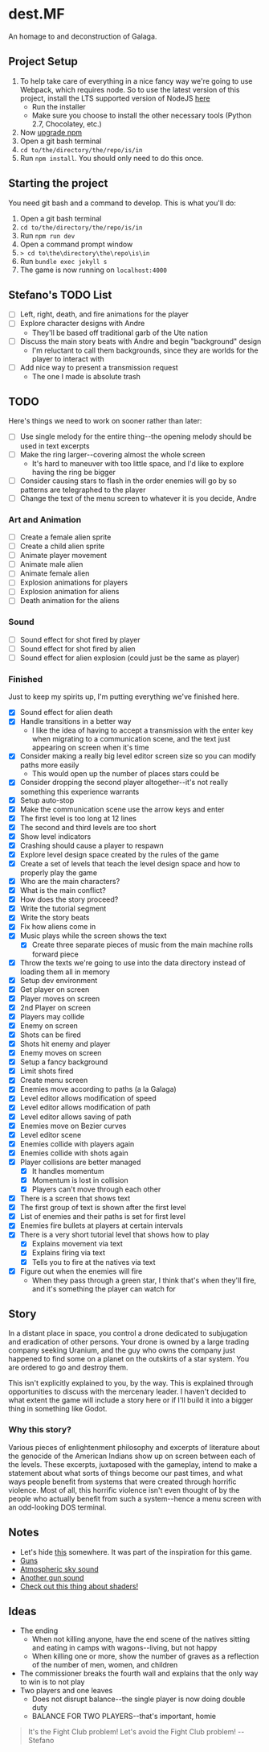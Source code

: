 # dest.MF

An homage to and deconstruction of Galaga.

## Project Setup

1. To help take care of everything in a nice fancy way we're going to use Webpack, which requires node. So to use the latest version of this project, install the LTS supported version of NodeJS [here](https://nodejs.org/en/download/)
	* Run the installer
	* Make sure you choose to install the other necessary tools (Python 2.7, Chocolatey, etc.)
2. Now [upgrade npm](https://matthewhorne.me/how-to-update-npm-on-windows-10/)
3. Open a git bash terminal
4. `cd to/the/directory/the/repo/is/in`
5. Run `npm install`. You should only need to do this once.

## Starting the project

You need git bash and a command to develop. This is what you'll do:

1. Open a git bash terminal
2. `cd to/the/directory/the/repo/is/in`
3. Run `npm run dev`
4. Open a command prompt window
5. `> cd to\the\directory\the\repo\is\in`
6. Run `bundle exec jekyll s`
7. The game is now running on `localhost:4000`

## Stefano's TODO List

- [ ] Left, right, death, and fire animations for the player
- [ ] Explore character designs with Andre
	* They'll be based off traditional garb of the Ute nation
- [ ] Discuss the main story beats with Andre and begin "background" design
	* I'm reluctant to call them backgrounds, since they are worlds for the player to interact with
- [ ] Add nice way to present a transmission request
	* The one I made is absolute trash

## TODO

Here's things we need to work on sooner rather than later:

- [ ] Use single melody for the entire thing--the opening melody should be used in text excerpts
- [ ] Make the ring larger--covering almost the whole screen
	* It's hard to maneuver with too little space, and I'd like to explore having the ring be bigger
- [ ] Consider causing stars to flash in the order enemies will go by so patterns are telegraphed to the player
- [ ] Change the text of the menu screen to whatever it is you decide, Andre

### Art and Animation

- [ ] Create a female alien sprite
- [ ] Create a child alien sprite
- [ ] Animate player movement
- [ ] Animate male alien
- [ ] Animate female alien
- [ ] Explosion animations for players
- [ ] Explosion animation for aliens
- [ ] Death animation for the aliens

### Sound

- [ ] Sound effect for shot fired by player
- [ ] Sound effect for shot fired by alien
- [ ] Sound effect for alien explosion (could just be the same as player)

### Finished

Just to keep my spirits up, I'm putting everything we've finished here.

- [x] Sound effect for alien death
- [x] Handle transitions in a better way
	* I like the idea of having to accept a transmission with the enter key when migrating to a communication scene, and the text just appearing on screen when it's time
- [x] Consider making a really big level editor screen size so you can modify paths more easily
	* This would open up the number of places stars could be
- [x] Consider dropping the second player altogether--it's not really something this experience warrants
- [x] Setup auto-stop
- [x] Make the communication scene use the arrow keys and enter
- [x] The first level is too long at 12 lines
- [x] The second and third levels are too short
- [x] Show level indicators
- [x] Crashing should cause a player to respawn
- [x] Explore level design space created by the rules of the game
- [x] Create a set of levels that teach the level design space and how to properly play the game
- [x] Who are the main characters?
- [x] What is the main conflict?
- [x] How does the story proceed?
- [x] Write the tutorial segment
- [x] Write the story beats
- [x] Fix how aliens come in
- [x] Music plays while the screen shows the text
	- [x] Create three separate pieces of music from the main machine rolls forward piece
- [x] Throw the texts we're going to use into the data directory instead of loading them all in memory
- [x] Setup dev environment
- [x] Get player on screen
- [x] Player moves on screen
- [x] 2nd Player on screen
- [x] Players may collide
- [x] Enemy on screen
- [x] Shots can be fired
- [x] Shots hit enemy and player
- [x] Enemy moves on screen
- [x] Setup a fancy background
- [x] Limit shots fired
- [x] Create menu screen
- [x] Enemies move according to paths (a la Galaga)
- [x] Level editor allows modification of speed
- [x] Level editor allows modification of path
- [x] Level editor allows saving of path
- [x] Enemies move on Bezier curves
- [x] Level editor scene
- [x] Enemies collide with players again
- [x] Enemies collide with shots again
- [x] Player collisions are better managed
	- [x] It handles momentum
	- [x] Momentum is lost in collision
	- [x] Players can't move through each other
- [x] There is a screen that shows text
- [x] The first group of text is shown after the first level
- [x] List of enemies and their paths is set for first level
- [x] Enemies fire bullets at players at certain intervals
- [x] There is a very short tutorial level that shows how to play
	- [x] Explains movement via text
	- [x] Explains firing via text
	- [x] Tells you to fire at the natives via text
- [x] Figure out when the enemies will fire
	* When they pass through a green star, I think that's when they'll fire, and it's something the player can watch for

## Story

In a distant place in space, you control a drone dedicated to subjugation and eradication of other persons. Your drone is owned by a large trading company seeking
Uranium, and the guy who owns the company just happened to find some on a planet on the outskirts of a star system. You are ordered to go and destroy them.

This isn't explicitly explained to you, by the way. This is explained through opportunities to discuss with the mercenary leader. I haven't decided to what extent
the game will include a story here or if I'll build it into a bigger thing in something like Godot.

### Why this story?

Various pieces of enlightenment philosophy and excerpts of literature about the genocide of the American Indians show up on screen between each of the levels. These excerpts, juxtaposed with the gameplay, intend to make a statement about what sorts of things become our past times, and what ways people benefit from systems that were created through horrific violence. Most of all, this horrific violence isn't even thought of by the people who actually benefit from such a system--hence a menu screen with an odd-looking DOS terminal.

## Notes

* Let's hide [this](https://www.youtube.com/watch?v=ARz6kYS12cg) somewhere. It was part of the inspiration for this game.
* [Guns](https://opengameart.org/content/4-projectile-launches)
* [Atmospheric sky sound](https://opengameart.org/content/red-eclipse-sounds)
* [Another gun sound](https://opengameart.org/content/residue-sfx)
* [Check out this thing about shaders!](https://www.dynetisgames.com/2018/12/09/shaders-phaser-3/)

## Ideas

* The ending
	* When not killing anyone, have the end scene of the natives sitting and eating in camps with wagons--living, but not happy
	* When killing one or more, show the number of graves as a reflection of the number of men, women, and children
* The commissioner breaks the fourth wall and explains that the only way to win is to not play
* Two players and one leaves
	* Does not disrupt balance--the single player is now doing double duty
	* BALANCE FOR TWO PLAYERS--that's important, homie


> It's the Fight Club problem! Let's avoid the Fight Club problem!
>     -- Stefano

